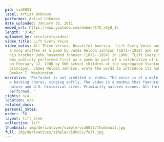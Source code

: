 ```yaml
---
pid: vid0051
label: Artist Unknown
performer: Artist Unknown
date_uploaded: January 25, 2011
embed_url: https://www.youtube.com/embed/t7O_x0y8_Is
length: '3:40'
uploaded_by: secularstupidest
video_title: Lift Every Voice
video_notes: All Three Verses. Beautiful America. “Lift Every Voice and Sin” — is
  a song written as a poem by James Weldon Johnson (1871--1938) and set to music by
  his brother John Rosamond Johnson (1873--1954) in 1900. “Lift Every Voice and Sing”
  was publicly performed first as a poem as part of a celebration of Lincoln's Birthday
  on February 12, 1900 by 500 school children at the segregated Stanton School. Its
  principal, James Weldon Johnson, wrote the words to introduce its honored guest
  Booker T. Washington.
narrative: 'Performer is not credited in video. The voice is of a male soloist with
  a backing chorus, singing softly. The video is a mashup that features images from
  nature and U.S. historical sites. Primiarily natures scenes. All three verses are
  performed. '
rights: n/a
location: n/a
related_docs: 
personal_notes: 
order: '50'
layout: lift_item
collection: lift
thumbnail: img/derivatives/simple/vid0051/thumbnail.jpg
full: img/derivatives/simple/vid0051/full.jpg
---
```

